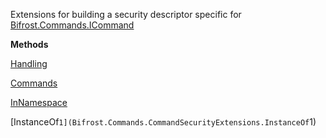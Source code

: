 Extensions for building a security descriptor specific for [Bifrost.Commands.ICommand](Bifrost.Commands.ICommand)

**Methods**

[Handling](Bifrost.Commands.CommandSecurityExtensions.Handling)


[Commands](Bifrost.Commands.CommandSecurityExtensions.Commands)


[InNamespace](Bifrost.Commands.CommandSecurityExtensions.InNamespace)


[InstanceOf``1](Bifrost.Commands.CommandSecurityExtensions.InstanceOf``1)
